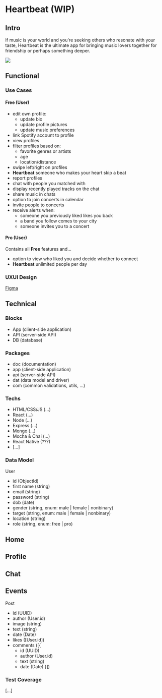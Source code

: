 # Heartbeat (WIP)

## Intro

If music is your world and you're seeking others who resonate with your taste, Heartbeat is the ultimate app for bringing music lovers together for friendship or perhaps something deeper.

![](https://i.redd.it/6n7yqum9b9jc1.jpeg)

## Functional

### Use Cases

#### Free (User)
- edit own profile:
    - update bio
    - update profile pictures
    - update music preferences
- link Spotify account to profile
- view profiles
- filter profiles based on:
    - favorite genres or artists
    - age
    - location/distance
- swipe left/right on profiles
- **Heartbeat** someone who makes your heart skip a beat
- report profiles
- chat with people you matched with
- display recently played tracks on the chat
- share music in chats
- option to join concerts in calendar
- invite people to concerts
- receive alerts when:
    - someone you previously liked likes you back
    - a band you follow comes to your city
    - someone invites you to a concert

#### Pro (User)
Contains all **Free** features and...
- option to view who liked you and decide whether to connect
- **Heartbeat** unlimited people per day

### UXUI Design

[Figma](https://figma.com)

## Technical

### Blocks

- App (client-side application)
- API (server-side API)
- DB (database)

### Packages

- doc (documentation)
- app (client-side application)
- api (server-side API)
- dat (data model and driver)
- com (common validations, utils, ...)

### Techs

- HTML/CSS/JS (...)
- React (...)
- Node (...)
- Express (...)
- Mongo (...)
- Mocha & Chai (...)
- React Native (???)
- [...]

### Data Model

User
- id (ObjectId)
- first name (string)
- email (string)
- password (string)
- dob (date)
- gender (string, enum: male | female | nonbinary)
- target (string, enum: male | female | nonbinary)
- location (string)
- role (string, enum: free | pro)

Home
-

Profile
- 

Chat
-

Events
-

Post
- id (UUID)
- author (User.id)
- image (string)
- text (string)
- date (Date)
- likes ([User.id])
- comments ([{ 
    - id (UUID)
    - author (User.id)
    - text (string)
    - date (Date) }])

### Test Coverage

[...]